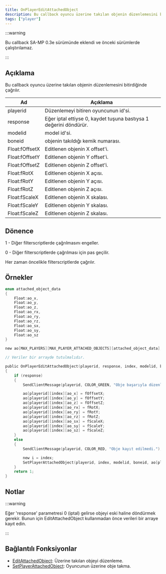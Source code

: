 ```yaml
---
title: OnPlayerEditAttachedObject
description: Bu callback oyuncu üzerine takılan objenin düzenlemesini bitirdiğinde çağrılır.
tags: ["player"]
---
```


:::warning

Bu callback SA-MP 0.3e sürümünde eklendi ve önceki sürümlerde çalıştırılamaz.

:::

## Açıklama

Bu callback oyuncu üzerine takılan objenin düzenlemesini bitirdiğinde çağrılır.

| Ad             | Açıklama                                                          |
| -------------- | ----------------------------------------------------------------- |
| playerid       | Düzenlemeyi bitiren oyuncunun id'si.                              |
| response       | Eğer iptal ettiyse 0, kaydet tuşuna bastıysa 1 değerini döndürür. |
| modelid        | model id'si.                                                      |
| boneid         | objenin takıldığı kemik numarası.                                 |
| Float:fOffsetX | Editlenen objenin X offset'i.                                     |
| Float:fOffsetY | Editlenen objenin Y offset'i.                                     |
| Float:fOffsetZ | Editlenen objenin Z offset'i.                                     |
| Float:fRotX    | Editlenen objenin X açısı.                                        |
| Float:fRotY    | Editlenen objenin Y açısı.                                        |
| Float:fRotZ    | Editlenen objenin Z açısı.                                        |
| Float:fScaleX  | Editlenen objenin X skalası.                                      |
| Float:fScaleY  | Editlenen objenin Y skalası.                                      |
| Float:fScaleZ  | Editlenen objenin Z skalası.                                      |

## Dönence

1 - Diğer filterscriptlerde çağrılmasını engeller.

0 - Diğer filterscriptlerde çağrılması için pas geçilir.

Her zaman öncelikle filterscriptlerde çağrılır.

## Örnekler

```c
enum attached_object_data
{
    Float:ao_x,
    Float:ao_y,
    Float:ao_z,
    Float:ao_rx,
    Float:ao_ry,
    Float:ao_rz,
    Float:ao_sx,
    Float:ao_sy,
    Float:ao_sz
}

new ao[MAX_PLAYERS][MAX_PLAYER_ATTACHED_OBJECTS][attached_object_data];

// Veriler bir arrayde tutulmalıdır.

public OnPlayerEditAttachedObject(playerid, response, index, modelid, boneid, Float:fOffsetX, Float:fOffsetY, Float:fOffsetZ, Float:fRotX, Float:fRotY, Float:fRotZ, Float:fScaleX, Float:fScaleY, Float:fScaleZ)
{
    if (response)
    {
        SendClientMessage(playerid, COLOR_GREEN, "Obje başarıyla düzenlendi ve kaydedildi.");

        ao[playerid][index][ao_x] = fOffsetX;
        ao[playerid][index][ao_y] = fOffsetY;
        ao[playerid][index][ao_z] = fOffsetZ;
        ao[playerid][index][ao_rx] = fRotX;
        ao[playerid][index][ao_ry] = fRotY;
        ao[playerid][index][ao_rz] = fRotZ;
        ao[playerid][index][ao_sx] = fScaleX;
        ao[playerid][index][ao_sy] = fScaleY;
        ao[playerid][index][ao_sz] = fScaleZ;
    }
    else
    {
        SendClientMessage(playerid, COLOR_RED, "Obje kayıt edilmedi.");

        new i = index;
        SetPlayerAttachedObject(playerid, index, modelid, boneid, ao[playerid][i][ao_x], ao[playerid][i][ao_y], ao[playerid][i][ao_z], ao[playerid][i][ao_rx], ao[playerid][i][ao_ry], ao[playerid][i][ao_rz], ao[playerid][i][ao_sx], ao[playerid][i][ao_sy], ao[playerid][i][ao_sz]);
    }
    return 1;
}
```

## Notlar

:::warning

Eğer 'response' parametresi 0 (iptal) gelirse objeyi eski haline döndürmek gerekir. Bunun için EditAttachedObject kullanmadan önce verileri bir arraye kayıt edin.

:::

## Bağlantılı Fonksiyonlar

- [EditAttachedObject](../functions/EditAttachedObject.md): Üzerine takılan objeyi düzenleme.
- [SetPlayerAttachedObject](../functions/SetPlayerAttachedObject.md): Oyuncunun üzerine obje takma.
